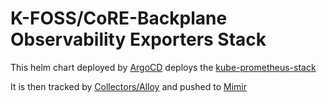 # K-FOSS/CoRE-Backplane Observability Exporters Stack

This helm chart deployed by [ArgoCD](../../ArgoCD/) deploys the [kube-prometheus-stack](https://github.com/prometheus-community/helm-charts/tree/main/charts/kube-prometheus-stack)


It is then tracked by [Collectors/Alloy](../Collectors/) and pushed to [Mimir](../Metrics/)